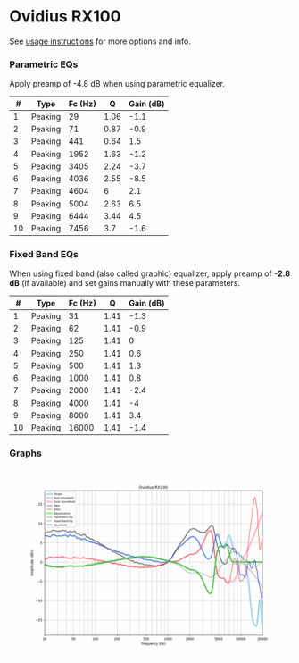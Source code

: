 # Ovidius RX100
See [usage instructions](https://github.com/jaakkopasanen/AutoEq#usage) for more options and info.

### Parametric EQs
Apply preamp of -4.8 dB when using parametric equalizer.

|   # | Type    |   Fc (Hz) |    Q |   Gain (dB) |
|-----|---------|-----------|------|-------------|
|   1 | Peaking |        29 | 1.06 |        -1.1 |
|   2 | Peaking |        71 | 0.87 |        -0.9 |
|   3 | Peaking |       441 | 0.64 |         1.5 |
|   4 | Peaking |      1952 | 1.63 |        -1.2 |
|   5 | Peaking |      3405 | 2.24 |        -3.7 |
|   6 | Peaking |      4036 | 2.55 |        -8.5 |
|   7 | Peaking |      4604 | 6    |         2.1 |
|   8 | Peaking |      5004 | 2.63 |         6.5 |
|   9 | Peaking |      6444 | 3.44 |         4.5 |
|  10 | Peaking |      7456 | 3.7  |        -1.6 |

### Fixed Band EQs
When using fixed band (also called graphic) equalizer, apply preamp of **-2.8 dB** (if available) and set gains manually with these parameters.

|   # | Type    |   Fc (Hz) |    Q |   Gain (dB) |
|-----|---------|-----------|------|-------------|
|   1 | Peaking |        31 | 1.41 |        -1.3 |
|   2 | Peaking |        62 | 1.41 |        -0.9 |
|   3 | Peaking |       125 | 1.41 |         0   |
|   4 | Peaking |       250 | 1.41 |         0.6 |
|   5 | Peaking |       500 | 1.41 |         1.3 |
|   6 | Peaking |      1000 | 1.41 |         0.8 |
|   7 | Peaking |      2000 | 1.41 |        -2.4 |
|   8 | Peaking |      4000 | 1.41 |        -4   |
|   9 | Peaking |      8000 | 1.41 |         3.4 |
|  10 | Peaking |     16000 | 1.41 |        -1.4 |

### Graphs
![](./Ovidius%20RX100.png)
